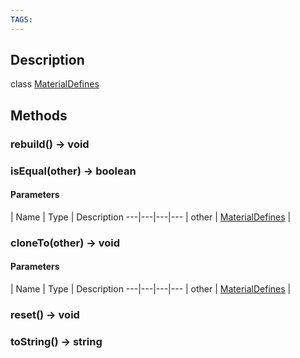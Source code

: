 ```yaml
---
TAGS:
---
```

## Description

class [MaterialDefines](/classes/2.5/MaterialDefines)



## Methods

### rebuild() &rarr; void


### isEqual(other) &rarr; boolean



#### Parameters
 | Name | Type | Description
---|---|---|---
 | other | [MaterialDefines](/classes/2.5/MaterialDefines) |   

### cloneTo(other) &rarr; void



#### Parameters
 | Name | Type | Description
---|---|---|---
 | other | [MaterialDefines](/classes/2.5/MaterialDefines) |   

### reset() &rarr; void


### toString() &rarr; string


